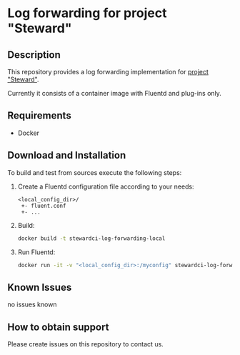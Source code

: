 # Log forwarding for project "Steward"

## Description

This repository provides a log forwarding implementation for [project "Steward"](https://github.com/SAP/stewardci-core).

Currently it consists of a container image with Fluentd and plug-ins only.

## Requirements

- Docker

## Download and Installation

To build and test from sources execute the following steps:

1.  Create a Fluentd configuration file according to your needs:

        <local_config_dir>/
         +- fluent.conf
         +- ...

2.  Build:

    ```sh
    docker build -t stewardci-log-forwarding-local
    ```

3. Run Fluentd:

    ```sh
    docker run -it -v "<local_config_dir>:/myconfig" stewardci-log-forwarding-local -c /myconfig/fluent.conf
    ```

## Known Issues

no issues known

## How to obtain support

Please create issues on this repository to contact us.
